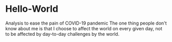 # Hello-World
Analysis to ease the pain of COVID-19 pandemic
The one thing people don't know about me is that I choose to affect the world on every given day, not to be affected by day-to-day challenges by the world.
